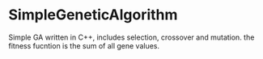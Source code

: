 # SimpleGeneticAlgorithm
Simple GA written in C++, includes selection, crossover and mutation. the fitness fucntion is the sum of all gene values.
